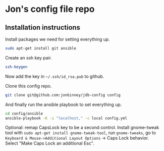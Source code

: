 # Jon's config file repo

## Installation instructions

Install packages we need for setting everything up.

```bash
sudo apt-get install git ansible
```

Create an ssh key pair.

```bash
ssh-keygen
```

Now add the key in `~/.ssh/id_rsa.pub` to github.

Clone this config repo.

```bash
git clone git@github.com:jonbinney/jdb-config config
```

And finally run the ansible playbook to set everything up.

```bash
cd config/ansible
ansible-playbook -K -i "localhost," -c local config.yml
```

Optional: remap CapsLock key to be a second control. Install
gnome-tweak tool with `sudo apt-get install gnome-tweak-tool`,
run `gnome-tweaks`, go to `Keyboard & Mouse->Additional Layout Options`
-> Caps Lock behavior. Select "Make Caps Lock an additional Esc".
